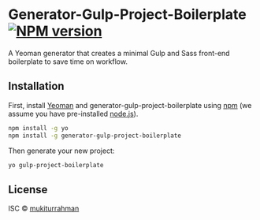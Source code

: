 # Generator-Gulp-Project-Boilerplate [![NPM version][npm-image]][npm-url]

>

A Yeoman generator that creates a minimal Gulp and Sass front-end boilerplate to save time on workflow.

## Installation

First, install [Yeoman](http://yeoman.io) and generator-gulp-project-boilerplate using [npm](https://www.npmjs.com/) (we assume you have pre-installed [node.js](https://nodejs.org/)).

```bash
npm install -g yo
npm install -g generator-gulp-project-boilerplate
```

Then generate your new project:

```bash
yo gulp-project-boilerplate
```

## License

ISC © [mukiturrahman]()

[npm-image]: https://badge.fury.io/js/generator-gulp-project-boilerplate.svg
[npm-url]: https://npmjs.org/package/generator-gulp-project-boilerplate
[travis-image]: https://travis-ci.com/mukiturrahman/generator-gulp-project-boilerplate.svg?branch=master
[travis-url]: https://travis-ci.com/mukiturrahman/generator-gulp-project-boilerplate
[daviddm-image]: https://david-dm.org/mukiturrahman/generator-gulp-project-boilerplate.svg?theme=shields.io
[daviddm-url]: https://david-dm.org/mukiturrahman/generator-gulp-project-boilerplate
[coveralls-image]: https://coveralls.io/repos/mukiturrahman/generator-gulp-project-boilerplate/badge.svg
[coveralls-url]: https://coveralls.io/r/mukiturrahman/generator-gulp-project-boilerplate
